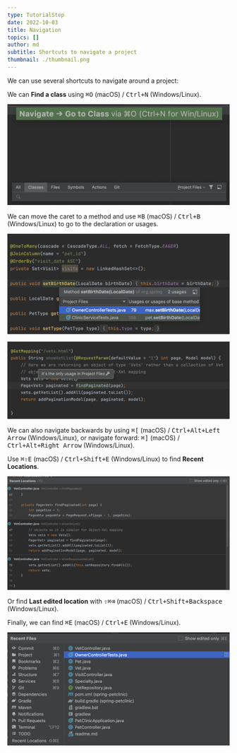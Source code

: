 ```yaml
---
type: TutorialStep
date: 2022-10-03
title: Navigation
topics: []
author: md
subtitle: Shortcuts to navigate a project
thumbnail: ./thumbnail.png
---
```


We can use several shortcuts to navigate around a project:

We can **Find a class** using <kbd>⌘O</kbd> (macOS) / <kbd>Ctrl+N</kbd> (Windows/Linux).

![Find class](find-class.png)

We can move the caret to a method and use <kbd>⌘B</kbd> (macOS) / <kbd>Ctrl+B</kbd> (Windows/Linux) to go to the declaration or usages.

![Find usages](find-usages.png)

![Find only usage](find-only-usage.png)

We can also navigate backwards by using <kbd>⌘\[</kbd> (macOS) / <kbd>Ctrl+Alt+Left Arrow</kbd> (Windows/Linux), or navigate forward: <kbd>⌘\]</kbd> (macOS) / <kbd>Ctrl+Alt+Right Arrow</kbd> (Windows/Linux).

Use <kbd>⌘⇧E</kbd> (macOS) / <kbd>Ctrl+Shift+E</kbd> (Windows/Linux) to find **Recent Locations**.

![Recent Locations](recent-locations.png)

Or find **Last edited location** with <kbd>⇧⌘⌫</kbd> (macOS) / <kbd>Ctrl+Shift+Backspace</kbd> (Windows/Linux).

Finally, we can find <kbd>⌘E</kbd> (macOS) / <kbd>Ctrl+E</kbd> (Windows/Linux).

![Recent Files](recent-files.png)
